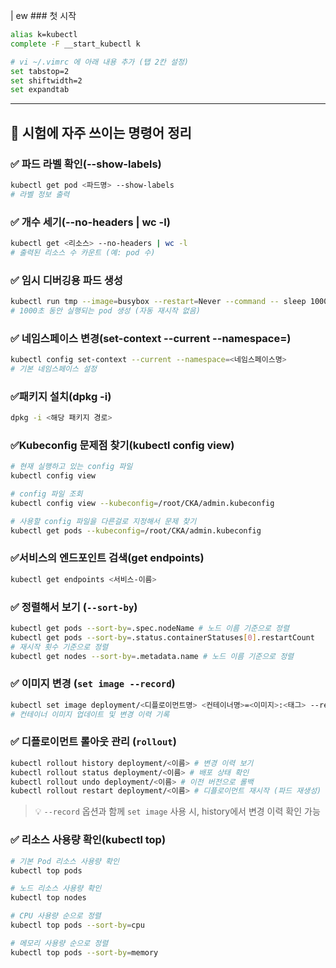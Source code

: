 | ew ### 첫 시작

```bash
alias k=kubectl
complete -F __start_kubectl k
```

```bash
# vi ~/.vimrc 에 아래 내용 추가 (탭 2칸 설정)
set tabstop=2
set shiftwidth=2
set expandtab
```

---

## 🚀 시험에 자주 쓰이는 명령어 정리

### ✅ 파드 라벨 확인(--show-labels)

```bash
kubectl get pod <파드명> --show-labels
# 라벨 정보 출력
```

### ✅ 개수 세기(--no-headers | wc -l)

```bash
kubectl get <리소스> --no-headers | wc -l
# 출력된 리소스 수 카운트 (예: pod 수)
```

### ✅ 임시 디버깅용 파드 생성

```bash
kubectl run tmp --image=busybox --restart=Never --command -- sleep 1000
# 1000초 동안 실행되는 pod 생성 (자동 재시작 없음)
```

### ✅ 네임스페이스 변경(set-context --current --namespace=)

```bash
kubectl config set-context --current --namespace=<네임스페이스명>
# 기본 네임스페이스 설정
```

### ✅패키지 설치(dpkg -i)

```bash
dpkg -i <해당 패키지 경로>
```

### ✅Kubeconfig 문제점 찾기(kubectl config view)

```bash
# 현재 실행하고 있는 config 파일
kubectl config view

# config 파일 조회
kubectl config view --kubeconfig=/root/CKA/admin.kubeconfig

# 사용할 config 파일을 다른걸로 지정해서 문제 찾기
kubectl get pods --kubeconfig=/root/CKA/admin.kubeconfig
```

### ✅서비스의 엔드포인트 검색(get endpoints)

```bash
kubectl get endpoints <서비스-이름>
```

### ✅ 정렬해서 보기 (`--sort-by`)

```bash
kubectl get pods --sort-by=.spec.nodeName # 노드 이름 기준으로 정렬 
kubectl get pods --sort-by=.status.containerStatuses[0].restartCount
# 재시작 횟수 기준으로 정렬 
kubectl get nodes --sort-by=.metadata.name # 노드 이름 기준으로 정렬
```

### ✅ 이미지 변경 (`set image --record`)


``` bash
kubectl set image deployment/<디플로이먼트명> <컨테이너명>=<이미지>:<태그> --record
# 컨테이너 이미지 업데이트 및 변경 이력 기록
```

### ✅ 디플로이먼트 롤아웃 관리 (`rollout`)

``` bash
kubectl rollout history deployment/<이름> # 변경 이력 보기
kubectl rollout status deployment/<이름> # 배포 상태 확인
kubectl rollout undo deployment/<이름> # 이전 버전으로 롤백
kubectl rollout restart deployment/<이름> # 디플로이먼트 재시작 (파드 재생성)
```

> 💡 `--record` 옵션과 함께 `set image` 사용 시, history에서 변경 이력 확인 가능

### ✅ 리소스 사용량 확인(kubectl top)

```bash
# 기본 Pod 리소스 사용량 확인
kubectl top pods

# 노드 리소스 사용량 확인
kubectl top nodes

# CPU 사용량 순으로 정렬
kubectl top pods --sort-by=cpu

# 메모리 사용량 순으로 정렬
kubectl top pods --sort-by=memory
```